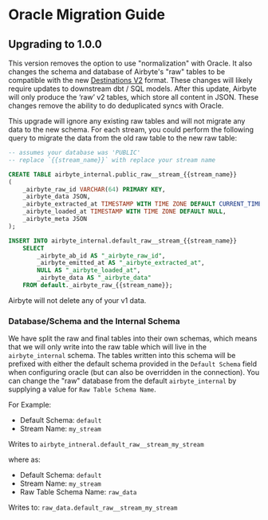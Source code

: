 # Oracle Migration Guide

## Upgrading to 1.0.0

This version removes the option to use "normalization" with Oracle. It also changes
the schema and database of Airbyte's "raw" tables to be compatible with the new
[Destinations V2](https://docs.airbyte.com/release_notes/upgrading_to_destinations_v2/#what-is-destinations-v2)
format. These changes will likely require updates to downstream dbt / SQL models. After this update,
Airbyte will only produce the ‘raw’ v2 tables, which store all content in JSON. These changes remove
the ability to do deduplicated syncs with Oracle.  

This upgrade will ignore any existing raw tables and will not migrate any data to the new schema.
For each stream, you could perform the following query to migrate the data from the old raw table
to the new raw table:

```sql
-- assumes your database was 'PUBLIC'
-- replace `{{stream_name}}` with replace your stream name

CREATE TABLE airbyte_internal.public_raw__stream_{{stream_name}}
(
    _airbyte_raw_id VARCHAR(64) PRIMARY KEY,
    _airbyte_data JSON,
    _airbyte_extracted_at TIMESTAMP WITH TIME ZONE DEFAULT CURRENT_TIMESTAMP,
    _airbyte_loaded_at TIMESTAMP WITH TIME ZONE DEFAULT NULL,
    _airbyte_meta JSON
);

INSERT INTO airbyte_internal.default_raw__stream_{{stream_name}}
    SELECT
        _airbyte_ab_id AS "_airbyte_raw_id",
        _airbyte_emitted_at AS "_airbyte_extracted_at",
        NULL AS "_airbyte_loaded_at",
        _airbyte_data AS "_airbyte_data"
    FROM default._airbyte_raw_{{stream_name}};
```

Airbyte will not delete any of your v1 data.

### Database/Schema and the Internal Schema
We have split the raw and final tables into their own schemas, which means that
we will only write into the raw table which will live in the `airbyte_internal` schema.
The tables written into this schema will be prefixed with either the default schema provided in
the `Default Schema` field when configuring oracle (but can also be overridden in the connection). You can
change the "raw" database from the default `airbyte_internal` by supplying a value for
`Raw Table Schema Name`.

For Example:

- Default Schema: `default`
- Stream Name: `my_stream`

Writes to `airbyte_intneral.default_raw__stream_my_stream`

where as:

- Default Schema: `default`
- Stream Name: `my_stream`
- Raw Table Schema Name: `raw_data`

Writes to: `raw_data.default_raw__stream_my_stream`
